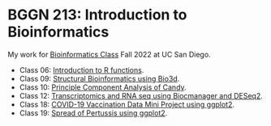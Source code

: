 # BGGN 213: Introduction to Bioinformatics

My work for [Bioinformatics Class](https://bioboot.github.io/bggn213_F22/) Fall 2022 at UC San Diego. 

- Class 06: [Introduction to R functions](https://github.com/devanshia99/bggn213_/blob/main/class06/lab6.pdf). 
- Class 09: [Structural Bioinformatics using Bio3d](https://github.com/devanshia99/bggn213_/blob/main/class09/class09.md). 
- Class 10: [Principle Component Analysis of Candy](https://github.com/devanshia99/bggn213_/blob/main/class10/class10.html). 
- Class 12: [Transcriptomics and RNA seq using Biocmanager and DESeq2](https://github.com/devanshia99/bggn213_/blob/main/class12/class12.pdf). 
- Class 18: [COVID-19 Vaccination Data Mini Project using ggplot2](). 
- Class 19: [Spread of Pertussis using ggplot2](https://github.com/devanshia99/bggn213_/blob/main/class19/lab19.pdf). 

